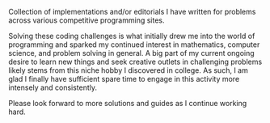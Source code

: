 Collection of implementations and/or editorials I have written for problems 
across various competitive programming sites.

Solving these coding challenges is what initially drew me into the world of programming 
and sparked my continued interest in mathematics, computer science, and problem solving 
in general. A big part of my current ongoing desire to learn new things and seek creative 
outlets in challenging problems likely stems from this niche hobby I discovered 
in college. As such, I am glad I finally have sufficient spare time to engage in 
this activity more intensely and consistently.

Please look forward to more solutions and guides as I continue working hard.
